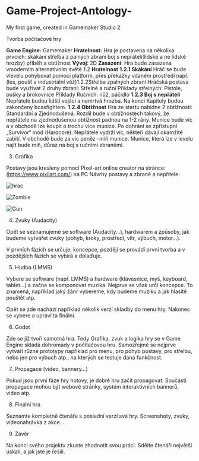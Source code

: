 # Game-Project-Antology-
My first game, created in Gamemaker Studio 2

Tvorba počítačové hry

 __Game Engine:__ Gamemaker 
 __Hratelnost:__ Hra je postavena na několika prvcích: skákání střelba z palných zbraní boj s nepřáteli(lidské a ne lidské hrozby) příběh a obtížnost 
 __Vývoj__: 2D 
__Zasazení__: Hra bude zasazena vmoderním alternativním světě
 1.2 __Hratelnost__
 __1.2.1 Skákání__ Hráč se bude vlevelu pohybovat pomocí platform, přes překážky vdaném prostředí např. (les, poušť a industriální věž)1.2.2Střelba zpalných zbraní Hráčská postava bude využívat 2 druhy zbraní: Střelné a ruční Příklady střelných: Pistole, pušky a brokovnice Příklady Ručních: nůž, páčidlo
 __1.2.3 Boj s nepřáteli__ Nepřátelé budou lidští vojáci a nemrtvá hrozba. Na konci Kapitoly budou zakončeny bossfightem.
 __1.2.4 Obtížnost__ Hra ze startu nabídne 2 obtížnosti: Standardní a Zjednodušená. Rozdíl bude v obtížnostech takový, že nepřátele na zjednodušenou obtížnost padnou na 1-2 rány.  Munice bude víc a v obchodě lze koupit o trochu více munice. Po dohrání se zpřístupní „Survivor“ mód (Hardcore): Nepřátele vydrží víc, někteří dávají okamžité zabití. V obchodě bude za víc peněz -míň munice. Munice, která lze v levelu najít bude míň, důraz na boj s ručními zbraněmi.

3. Grafika

Postavy jsou kresleny pomocí Pixel-art online creator na stránce: (https://www.pixilart.com/) na PC
Návrhy postavy a zbraně a nepřítele:

![hrac](https://user-images.githubusercontent.com/90202111/210244416-84dec326-7116-491d-ae37-d99e5ef27528.JPG)

![Zombie](https://user-images.githubusercontent.com/90202111/210244431-f36fecf2-e561-4162-9e07-c1ea6a3cb55b.JPG)

![Gun](https://user-images.githubusercontent.com/90202111/210244446-9f3f44c9-b812-4d32-98d2-3dddc8b3fd84.png)


4. Zvuky (Audacity)

Opět se seznamujeme se software (Audacity…), hardwarem a způsoby, jak budeme vytvářet zvuky (pohyb, kroky, prostředí, vítr, výbuch, motor…).

V prvních fázích se určuje, koncepce, později se provádí první tvorba a v pozdějších fázích se vybírá a dolaďuje.

5. Hudba (LMMS)

Vybere se software (např. LMMS) a hardware (klávesnice, myš, keyboard, tablet…) a začne se komponovat muzika. Nejprve se však určí koncepce. To znamená, například jaký žánr vybereme, kdy budeme muziku a jak hlasitě pouštět atp.

Opět se zde nachází například několik verzí skladby do menu hry. Nakonec se vybere a upraví ta finální.

6. Godot

Zde se již tvoří samotná hra. Tedy Grafika, zvuk a logika hry se v Game Engine skládá dohromady v počítačovou hru. Samozřejmě se nejprve vytváří různé prototypy například pro menu, pro pohyb postavy, pro střelbu, nebo jen pro výbuch atp., na kterých se testuje daná funkčnost.

7. Propagace (video, bannery…)

Pokud jsou první fáze hry hotovy, je dobré hru začít propagovat. Součástí propagace mohou být webové stránky, systém interaktivních bannerů, video atp.

8. Finální hra

Seznamte kompletně čtenáře s poslední verzí své hry. Screenshoty, zvuky, videonahrávka z akce…

9. Závěr

Na konci svého projektu zkuste zhodnotit svou práci. Sdělte čtenáři největší úskalí, a jak jste je řešili.
